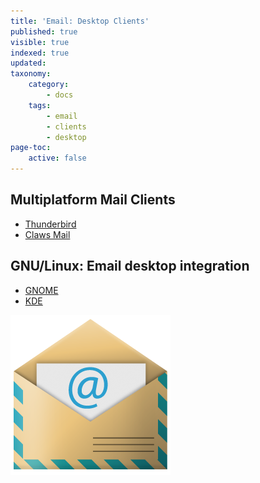 ```yaml
---
title: 'Email: Desktop Clients'
published: true
visible: true
indexed: true
updated:
taxonomy:
    category:
        - docs
    tags:
        - email
        - clients
        - desktop
page-toc:
    active: false
---
```


## Multiplatform Mail Clients
- [Thunderbird](thunderbird)
- [Claws Mail](claws-mail)



## GNU/Linux: Email desktop integration
- [GNOME](gnome-desktop-integration)
- [KDE](kde-desktop-integration)


![](en/email_icon.png)
